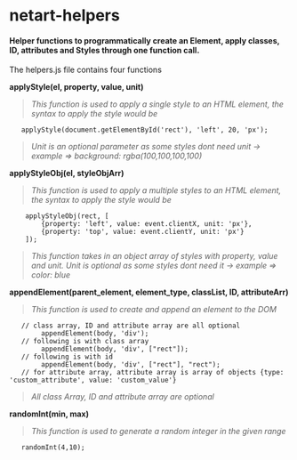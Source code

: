 # netart-helpers

#### Helper functions to programmatically create an Element, apply classes, ID, attributes and Styles through one function call. 

The helpers.js file contains four functions 

**applyStyle(el, property, value, unit)**
> *This function is used to apply a single style to an HTML element, the syntax to apply the style would be* 
```
   applyStyle(document.getElementById('rect'), 'left', 20, 'px'); 
```
> *Unit is an optional parameter as some styles dont need unit -> example => background: rgba(100,100,100,100)* 

**applyStyleObj(el, styleObjArr)**
> *This function is used to apply a multiple styles to an HTML element, the syntax to apply the style would be* 
```
    applyStyleObj(rect, [
        {property: 'left', value: event.clientX, unit: 'px'},
        {property: 'top', value: event.clientY, unit: 'px'}
    ]); 
```
> *This function takes in an object array of styles with property, value and unit. Unit is optional as some styles dont need it -> example => color: blue* 

**appendElement(parent_element, element_type, classList, ID, attributeArr)**
> *This function is used to create and append an element to the DOM* 
```
   // class array, ID and attribute array are all optional
        appendElement(body, 'div'); 
   // following is with class array
        appendElement(body, 'div', ["rect"]); 
   // following is with id 
        appendElement(body, 'div', ["rect"], "rect"); 
   // for attribute array, attribute array is array of objects {type: 'custom_attribute', value: 'custom_value'}
```
> *All class Array, ID and attribute array are optional*

**randomInt(min, max)**
> *This function is used to generate a random integer in the given range* 
```
   randomInt(4,10);
```
